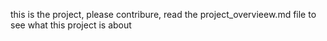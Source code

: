 this is the project, please contribure, read the project_overvieew.md file to see what this project is about